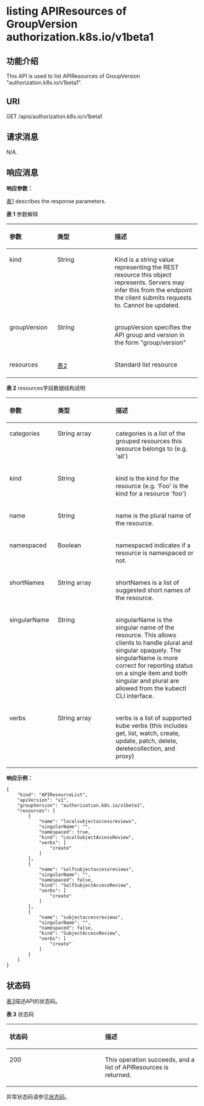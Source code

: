 # listing APIResources of GroupVersion authorization.k8s.io/v1beta1<a name="cce_02_0194"></a>

## 功能介绍<a name="section24060969"></a>

This API is used to list APIResources of GroupVersion "authorization.k8s.io/v1beta1".

## URI<a name="section15222134"></a>

GET /apis/authorization.k8s.io/v1beta1

## 请求消息<a name="section2781482"></a>

N/A.

## 响应消息<a name="section25033342"></a>

**响应参数：**

[表1](#d0e47579)  describes the response parameters.

**表 1**  参数解释

<a name="d0e47579"></a>
<table><thead align="left"><tr id="row25914492"><th class="cellrowborder" valign="top" width="25%" id="mcps1.2.4.1.1"><p id="p18699099"><a name="p18699099"></a><a name="p18699099"></a>参数</p>
</th>
<th class="cellrowborder" valign="top" width="30%" id="mcps1.2.4.1.2"><p id="p38232075"><a name="p38232075"></a><a name="p38232075"></a>类型</p>
</th>
<th class="cellrowborder" valign="top" width="45%" id="mcps1.2.4.1.3"><p id="p9790388"><a name="p9790388"></a><a name="p9790388"></a>描述</p>
</th>
</tr>
</thead>
<tbody><tr id="row54823933"><td class="cellrowborder" valign="top" width="25%" headers="mcps1.2.4.1.1 "><p id="p11553550"><a name="p11553550"></a><a name="p11553550"></a>kind</p>
</td>
<td class="cellrowborder" valign="top" width="30%" headers="mcps1.2.4.1.2 "><p id="p63422352"><a name="p63422352"></a><a name="p63422352"></a>String</p>
</td>
<td class="cellrowborder" valign="top" width="45%" headers="mcps1.2.4.1.3 "><p id="p36936874"><a name="p36936874"></a><a name="p36936874"></a>Kind is a string value representing the REST resource this object represents. Servers may infer this from the endpoint the client submits requests to. Cannot be updated.</p>
</td>
</tr>
<tr id="row63996416"><td class="cellrowborder" valign="top" width="25%" headers="mcps1.2.4.1.1 "><p id="p16327218"><a name="p16327218"></a><a name="p16327218"></a>groupVersion</p>
</td>
<td class="cellrowborder" valign="top" width="30%" headers="mcps1.2.4.1.2 "><p id="p47436305"><a name="p47436305"></a><a name="p47436305"></a>String</p>
</td>
<td class="cellrowborder" valign="top" width="45%" headers="mcps1.2.4.1.3 "><p id="p17135492"><a name="p17135492"></a><a name="p17135492"></a>groupVersion specifies the API group and version in the form "group/version"</p>
</td>
</tr>
<tr id="row20001705"><td class="cellrowborder" valign="top" width="25%" headers="mcps1.2.4.1.1 "><p id="p9525398"><a name="p9525398"></a><a name="p9525398"></a>resources</p>
</td>
<td class="cellrowborder" valign="top" width="30%" headers="mcps1.2.4.1.2 "><p id="p33359755"><a name="p33359755"></a><a name="p33359755"></a><a href="#d0e47629">表2</a></p>
</td>
<td class="cellrowborder" valign="top" width="45%" headers="mcps1.2.4.1.3 "><p id="p25853118"><a name="p25853118"></a><a name="p25853118"></a>Standard list resource</p>
</td>
</tr>
</tbody>
</table>

**表 2**  resources字段数据结构说明

<a name="d0e47629"></a>
<table><thead align="left"><tr id="row39728575"><th class="cellrowborder" valign="top" width="25.252525252525253%" id="mcps1.2.4.1.1"><p id="p63898035"><a name="p63898035"></a><a name="p63898035"></a>参数</p>
</th>
<th class="cellrowborder" valign="top" width="30.303030303030305%" id="mcps1.2.4.1.2"><p id="p8358347"><a name="p8358347"></a><a name="p8358347"></a>类型</p>
</th>
<th class="cellrowborder" valign="top" width="44.44444444444445%" id="mcps1.2.4.1.3"><p id="p5937520"><a name="p5937520"></a><a name="p5937520"></a>描述</p>
</th>
</tr>
</thead>
<tbody><tr id="row11177097"><td class="cellrowborder" valign="top" width="25.252525252525253%" headers="mcps1.2.4.1.1 "><p id="p32929663"><a name="p32929663"></a><a name="p32929663"></a>categories</p>
</td>
<td class="cellrowborder" valign="top" width="30.303030303030305%" headers="mcps1.2.4.1.2 "><p id="p50057017"><a name="p50057017"></a><a name="p50057017"></a>String array</p>
</td>
<td class="cellrowborder" valign="top" width="44.44444444444445%" headers="mcps1.2.4.1.3 "><p id="p28086559"><a name="p28086559"></a><a name="p28086559"></a>categories is a list of the grouped resources this resource belongs to (e.g. 'all')</p>
</td>
</tr>
<tr id="row51452447"><td class="cellrowborder" valign="top" width="25.252525252525253%" headers="mcps1.2.4.1.1 "><p id="p6898675"><a name="p6898675"></a><a name="p6898675"></a>kind</p>
</td>
<td class="cellrowborder" valign="top" width="30.303030303030305%" headers="mcps1.2.4.1.2 "><p id="p21921832"><a name="p21921832"></a><a name="p21921832"></a>String</p>
</td>
<td class="cellrowborder" valign="top" width="44.44444444444445%" headers="mcps1.2.4.1.3 "><p id="p30837990"><a name="p30837990"></a><a name="p30837990"></a>kind is the kind for the resource (e.g. 'Foo' is the kind for a resource 'foo')</p>
</td>
</tr>
<tr id="row9106455"><td class="cellrowborder" valign="top" width="25.252525252525253%" headers="mcps1.2.4.1.1 "><p id="p66534260"><a name="p66534260"></a><a name="p66534260"></a>name</p>
</td>
<td class="cellrowborder" valign="top" width="30.303030303030305%" headers="mcps1.2.4.1.2 "><p id="p20565998"><a name="p20565998"></a><a name="p20565998"></a>String</p>
</td>
<td class="cellrowborder" valign="top" width="44.44444444444445%" headers="mcps1.2.4.1.3 "><p id="p55233132"><a name="p55233132"></a><a name="p55233132"></a>name is the plural name of the resource.</p>
</td>
</tr>
<tr id="row27336144"><td class="cellrowborder" valign="top" width="25.252525252525253%" headers="mcps1.2.4.1.1 "><p id="p66744080"><a name="p66744080"></a><a name="p66744080"></a>namespaced</p>
</td>
<td class="cellrowborder" valign="top" width="30.303030303030305%" headers="mcps1.2.4.1.2 "><p id="p37561417"><a name="p37561417"></a><a name="p37561417"></a>Boolean</p>
</td>
<td class="cellrowborder" valign="top" width="44.44444444444445%" headers="mcps1.2.4.1.3 "><p id="p22575906"><a name="p22575906"></a><a name="p22575906"></a>namespaced indicates if a resource is namespaced or not.</p>
</td>
</tr>
<tr id="row1856562"><td class="cellrowborder" valign="top" width="25.252525252525253%" headers="mcps1.2.4.1.1 "><p id="p16163806"><a name="p16163806"></a><a name="p16163806"></a>shortNames</p>
</td>
<td class="cellrowborder" valign="top" width="30.303030303030305%" headers="mcps1.2.4.1.2 "><p id="p34199935"><a name="p34199935"></a><a name="p34199935"></a>String array</p>
</td>
<td class="cellrowborder" valign="top" width="44.44444444444445%" headers="mcps1.2.4.1.3 "><p id="p18731389"><a name="p18731389"></a><a name="p18731389"></a>shortNames is a list of suggested short names of the resource.</p>
</td>
</tr>
<tr id="row34364778"><td class="cellrowborder" valign="top" width="25.252525252525253%" headers="mcps1.2.4.1.1 "><p id="p32083646"><a name="p32083646"></a><a name="p32083646"></a>singularName</p>
</td>
<td class="cellrowborder" valign="top" width="30.303030303030305%" headers="mcps1.2.4.1.2 "><p id="p48638497"><a name="p48638497"></a><a name="p48638497"></a>String</p>
</td>
<td class="cellrowborder" valign="top" width="44.44444444444445%" headers="mcps1.2.4.1.3 "><p id="p47404222"><a name="p47404222"></a><a name="p47404222"></a>singularName is the singular name of the resource. This allows clients to handle plural and singular opaquely. The singularName is more correct for reporting status on a single item and both singular and plural are allowed from the kubectl CLI interface.</p>
</td>
</tr>
<tr id="row23984817"><td class="cellrowborder" valign="top" width="25.252525252525253%" headers="mcps1.2.4.1.1 "><p id="p63722005"><a name="p63722005"></a><a name="p63722005"></a>verbs</p>
</td>
<td class="cellrowborder" valign="top" width="30.303030303030305%" headers="mcps1.2.4.1.2 "><p id="p61208774"><a name="p61208774"></a><a name="p61208774"></a>String array</p>
</td>
<td class="cellrowborder" valign="top" width="44.44444444444445%" headers="mcps1.2.4.1.3 "><p id="p58963627"><a name="p58963627"></a><a name="p58963627"></a>verbs is a list of supported kube verbs (this includes get, list, watch, create, update, patch, delete, deletecollection, and proxy)</p>
</td>
</tr>
</tbody>
</table>

**响应示例：**

```
{
    "kind": "APIResourceList",
    "apiVersion": "v1",
    "groupVersion": "authorization.k8s.io/v1beta1",
    "resources": [
        {
            "name": "localsubjectaccessreviews",
            "singularName": "",
            "namespaced": true,
            "kind": "LocalSubjectAccessReview",
            "verbs": [
                "create"
            ]
        },
        {
            "name": "selfsubjectaccessreviews",
            "singularName": "",
            "namespaced": false,
            "kind": "SelfSubjectAccessReview",
            "verbs": [
                "create"
            ]
        },
        {
            "name": "subjectaccessreviews",
            "singularName": "",
            "namespaced": false,
            "kind": "SubjectAccessReview",
            "verbs": [
                "create"
            ]
        }
    ]
}
```

## 状态码<a name="section23973491"></a>

[表3](#d0e47730)描述API的状态码。

**表 3**  状态码

<a name="d0e47730"></a>
<table><thead align="left"><tr id="row43316795"><th class="cellrowborder" valign="top" width="50%" id="mcps1.2.3.1.1"><p id="p18999532"><a name="p18999532"></a><a name="p18999532"></a>状态码</p>
</th>
<th class="cellrowborder" valign="top" width="50%" id="mcps1.2.3.1.2"><p id="p62567162"><a name="p62567162"></a><a name="p62567162"></a>描述</p>
</th>
</tr>
</thead>
<tbody><tr id="row34775372"><td class="cellrowborder" valign="top" width="50%" headers="mcps1.2.3.1.1 "><p id="p65341771"><a name="p65341771"></a><a name="p65341771"></a>200</p>
</td>
<td class="cellrowborder" valign="top" width="50%" headers="mcps1.2.3.1.2 "><p id="p58192094"><a name="p58192094"></a><a name="p58192094"></a>This operation succeeds, and a list of APIResources is returned.</p>
</td>
</tr>
</tbody>
</table>

异常状态码请参见[状态码](状态码.md)。

